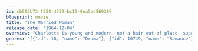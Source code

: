 ```yaml
---
id: cb503b73-f554-4352-bc15-9ea5ed569389
blueprint: movie
title: 'The Married Woman'
release_date: '1964-12-04'
overview: "Charlotte is young and modern, not a hair out of place, superficial, cool; she reads fashion magazines - does she have the perfect bust? She lives in a Paris suburb with her son and her husband Pierre, a pilot. Her lover is Robert, an actor. Assignations with him, dinner with her husband and a client, consulting a physician: there's tension at home, Pierre had her followed a few months before, their marital play has an edge, Pierre slaps her and apologizes. She quizzes Robert: is he acting when he's with her? Events may force her to choose Robert or Pierre. Close-ups fill the screen; is there more than surface? Her eyes tear up. The horrors of war provide a distant counterpoint."
genres: '[{"id": 18, "name": "Drama"}, {"id": 10749, "name": "Romance"}]'
---
```

